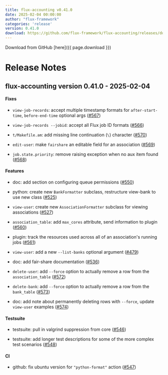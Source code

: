 ```yaml
---
title: flux-accounting v0.41.0
date: 2025-02-04 00:00:00
author: "flux-framework"
categories: 'release'
version: 0.41.0
download: https://github.com/flux-framework/flux-accounting/releases/download/v0.41.0/flux-accounting-0.41.0.tar.gz
---
```


Download from GitHub [here]({{ page.download }})

# Release Notes

flux-accounting version 0.41.0 - 2025-02-04
-------------------------------------------

#### Fixes

* `view-job-records`: accept multiple timestamp formats for `after-start-time`,
`before-end-time` optional args ([#567](https://github.com/flux-framework/flux-accounting/issues/567))

* `view-job-records --jobid`: accept all Flux job ID formats ([#566](https://github.com/flux-framework/flux-accounting/issues/566))

* `t/Makefile.am`: add missing line continuation (`\`) character ([#570](https://github.com/flux-framework/flux-accounting/issues/570))

* `edit-user`: make `fairshare` an editable field for an association ([#569](https://github.com/flux-framework/flux-accounting/issues/569))

* `job.state.priority`: remove raising exception when no aux item found ([#568](https://github.com/flux-framework/flux-accounting/issues/568))

#### Features

* doc: add section on configuring queue permissions ([#550](https://github.com/flux-framework/flux-accounting/issues/550))

* python: create new `BankFormatter` subclass, restructure view-bank to use new
class ([#525](https://github.com/flux-framework/flux-accounting/issues/525))

* `view-user`: create new `AssociationFormatter` subclass for viewing
associations ([#527](https://github.com/flux-framework/flux-accounting/issues/527))

* `association_table`: add `max_cores` attribute, send information to plugin
([#560](https://github.com/flux-framework/flux-accounting/issues/560))

* plugin: track the resources used across all of an association's running jobs
([#561](https://github.com/flux-framework/flux-accounting/issues/561))

* `view-user`: add a new `--list-banks` optional argument ([#479](https://github.com/flux-framework/flux-accounting/issues/479))

* doc: add fair-share documentation ([#536](https://github.com/flux-framework/flux-accounting/issues/536))

* `delete-user`: add `--force` option to actually remove a row from the
`association_table` ([#572](https://github.com/flux-framework/flux-accounting/issues/572))

* `delete-bank`: add `--force` option to actually remove a row from the
`bank_table` ([#573](https://github.com/flux-framework/flux-accounting/issues/573))

* doc: add note about permanently deleting rows with `--force`, update
`view-user` examples ([#574](https://github.com/flux-framework/flux-accounting/issues/574))

#### Testsuite

* testsuite: pull in valgrind suppression from core ([#546](https://github.com/flux-framework/flux-accounting/issues/546))

* testsuite: add longer test descriptions for some of the more complex test
scenarios ([#548](https://github.com/flux-framework/flux-accounting/issues/548))

#### CI

* github: fix ubuntu version for `"python-format"` action ([#547](https://github.com/flux-framework/flux-accounting/issues/547))
